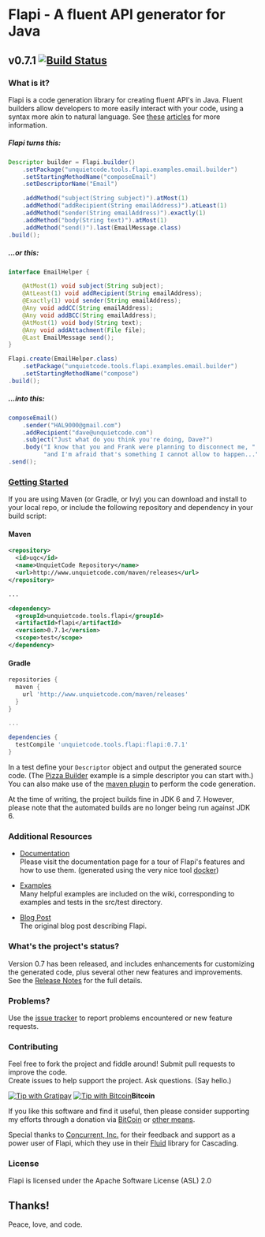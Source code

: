 # Flapi - A fluent API generator for Java
## v0.7.1 [![Build Status](https://travis-ci.org/UnquietCode/Flapi.png?branch=master)](https://travis-ci.org/UnquietCode/Flapi) 

### What is it?
Flapi is a code generation library for creating fluent API's in Java.
Fluent builders allow developers to more easily interact with your code, using a syntax
more akin to natural language.
See [these](http://www.unquietcode.com/blog/2011/programming/using-generics-to-build-fluent-apis-in-java)
[articles](http://martinfowler.com/bliki/FluentInterface.html) for more information.

##### Flapi turns this:
```java
Descriptor builder = Flapi.builder()
	.setPackage("unquietcode.tools.flapi.examples.email.builder")
	.setStartingMethodName("composeEmail")
	.setDescriptorName("Email")

	.addMethod("subject(String subject)").atMost(1)
	.addMethod("addRecipient(String emailAddress)").atLeast(1)
	.addMethod("sender(String emailAddress)").exactly(1)
	.addMethod("body(String text)").atMost(1)
	.addMethod("send()").last(EmailMessage.class)
.build();
```
##### ...or this:
```java
interface EmailHelper {

	@AtMost(1) void subject(String subject);
	@AtLeast(1) void addRecipient(String emailAddress);
	@Exactly(1) void sender(String emailAddress);
	@Any void addCC(String emailAddress);
	@Any void addBCC(String emailAddress);
	@AtMost(1) void body(String text);
	@Any void addAttachment(File file);
	@Last EmailMessage send();
}

Flapi.create(EmailHelper.class)
	.setPackage("unquietcode.tools.flapi.examples.email.builder")
	.setStartingMethodName("compose")
.build();
```

##### ...into this:
```java
composeEmail()
    .sender("HAL9000@gmail.com")
    .addRecipient("dave@unquietcode.com")
    .subject("Just what do you think you're doing, Dave?")
    .body("I know that you and Frank were planning to disconnect me, " +
          "and I'm afraid that's something I cannot allow to happen...")
.send();
```


### [Getting Started](https://github.com/UnquietCode/Flapi/wiki/Getting-Started)
If you are using Maven (or Gradle, or Ivy) you can download and install to your local repo, or include the following
repository and dependency in your build script:

#### Maven
```xml
<repository>
  <id>uqc</id>
  <name>UnquietCode Repository</name>
  <url>http://www.unquietcode.com/maven/releases</url>
</repository>

...

<dependency>
  <groupId>unquietcode.tools.flapi</groupId>
  <artifactId>flapi</artifactId>
  <version>0.7.1</version>
  <scope>test</scope>
</dependency>
```

#### Gradle
```groovy
repositories {
  maven {
    url 'http://www.unquietcode.com/maven/releases'
  }
}

...

dependencies {
  testCompile 'unquietcode.tools.flapi:flapi:0.7.1'
}
```

In a test define your `Descriptor` object and output the generated source code. (The
[Pizza Builder](https://github.com/UnquietCode/Flapi/wiki/Pizza-Builder-Example)
example is a simple descriptor you can start with.) You can also make use of the
[maven plugin](https://github.com/UnquietCode/Flapi/wiki/Maven-Build-Plugin) to
perform the code generation.

At the time of writing, the project builds fine in JDK 6 and 7. However, please note that
the automated builds are no longer being run against JDK 6.


### Additional Resources

* [Documentation](http://unquietcode.github.io/Flapi)  
Please visit the documentation page for a tour of Flapi's features and
how to use them. (generated using the very nice tool [docker](https://github.com/jbt/docker))

* [Examples](https://github.com/UnquietCode/Flapi/wiki/Examples)  
Many helpful examples are included on the wiki, corresponding to examples and tests in the src/test directory.

* [Blog Post](http://www.unquietcode.com/blog/2012/software/introducing-flapi)  
The original blog post describing Flapi.


### What's the project's status?
Version 0.7 has been released, and includes enhancements for customizing the generated code, plus several
other new features and improvements. See the
[Release Notes](https://github.com/UnquietCode/Flapi/wiki/Version-0.7) for the full details.

### Problems?
Use the [issue tracker](https://github.com/UnquietCode/Flapi/issues) to report problems encountered or new
feature requests.

### Contributing
Feel free to fork the project and fiddle around! Submit pull requests to improve the code.  
Create issues to help support the project. Ask questions. (Say hello.)

[![Tip with Gratipay](https://assets.gratipay.com/gratipay.svg)](https://gratipay.com/UnquietCode) [![Tip with Bitcoin](https://assets.gratipay.com/bitcoin.png)](https://blockchain.info/address/1Ec6mzLpJQvuzXqhxfJz1h9ZwJmoHMW9BX)**Bitcoin**

If you like this software and find it useful, then please consider supporting my efforts through
a donation via [BitCoin](https://gratipay.com/UnquietCode) or [other means](https://gratipay.com/UnquietCode).

Special thanks to [Concurrent, Inc.](http://www.concurrentinc.com) for their feedback and support
as a power user of Flapi, which they use in their [Fluid](https://github.com/Cascading/fluid)
library for Cascading.

### License
Flapi is licensed under the Apache Software License (ASL) 2.0

## Thanks!

Peace, love, and code.
